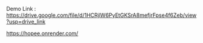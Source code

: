Demo Link : https://drive.google.com/file/d/1HCRjlW6PyEtGKSrA8mefjrFpse4f6Zeb/view?usp=drive_link

https://hopee.onrender.com/

